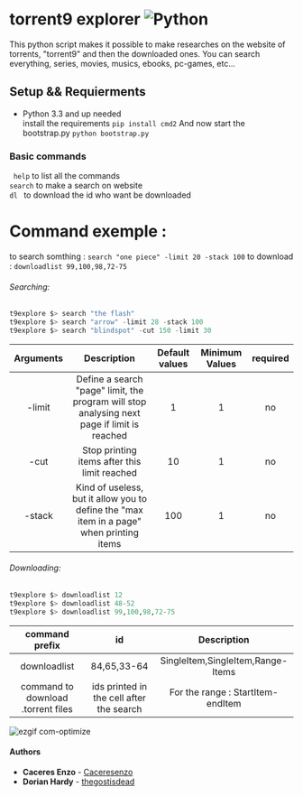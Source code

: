 # torrent9 explorer ![Python](https://www.python.org/static/community_logos/python-logo-master-v3-TM.png)

This python script makes it possible to make researches on the website of torrents, "torrent9" and then the downloaded ones. 
You can search everything, series, movies, musics, ebooks, pc-games, etc... 


## Setup && Requierments
* Python 3.3 and up needed  
install the requirements 
```pip install cmd2```
And now start the bootstrap.py 
``` python bootstrap.py ```
### Basic commands
``` help``` to list all the commands  
``` search ``` to make a search on website  
```dl ``` to download the id who want be downloaded  
# Command exemple :
to search somthing : ```search "one piece" -limit 20 -stack 100```
to download : ```downloadlist 99,100,98,72-75``` 
###### Searching:  
```python  
t9explore $> search "the flash"  
t9explore $> search "arrow" -limit 28 -stack 100  
t9explore $> search "blindspot" -cut 150 -limit 30  
```  
| Arguments |                                         Description                                         | Default values | Minimum Values | required |
|:---------:|:-------------------------------------------------------------------------------------------:|:--------------:|:--------------:|:--------:|
|   -limit  | Define a search "page" limit, the program will stop analysing next page if limit is reached |        1       |        1       |    no    |
|    -cut   |                         Stop printing items after this limit reached                        |       10       |        1       |    no    |
|   -stack  |   Kind of useless, but it allow you to define the "max item in a page" when printing items  |       100      |        1       |    no    |
###### Downloading:  
```python 
t9explore $> downloadlist 12  
t9explore $> downloadlist 48-52  
t9explore $> downloadlist 99,100,98,72-75
```   
|            command prefix           |                     id                    |            Description            |
|:-----------------------------------:|:-----------------------------------------:|:---------------------------------:|
|             downloadlist            |                84,65,33-64                | SingleItem,SingleItem,Range-Items |
| command to download .torrent files  | ids printed in the cell after the search  | For the range : StartItem-endItem |
  
![ezgif com-optimize](https://user-images.githubusercontent.com/25646890/42424341-1390d752-830b-11e8-9f81-e4e129fddbc0.gif)
#### Authors

* **Caceres Enzo** - [Caceresenzo](https://github.com/Caceresenzo/)
* **Dorian Hardy** - [thegostisdead](https://github.com/thegostisdead/)

